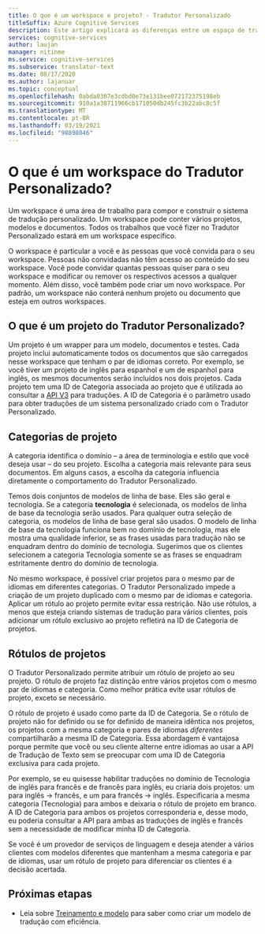 ```yaml
---
title: O que é um workspace e projeto? - Tradutor Personalizado
titleSuffix: Azure Cognitive Services
description: Este artigo explicará as diferenças entre um espaço de trabalho e um projeto, bem como categorias e rótulos de projeto para o serviço de Tradutor personalizado.
services: cognitive-services
author: laujan
manager: nitinme
ms.service: cognitive-services
ms.subservice: translator-text
ms.date: 08/17/2020
ms.author: lajanuar
ms.topic: conceptual
ms.openlocfilehash: 0abda0307e3cdbd0e73e131bee072172375198eb
ms.sourcegitcommit: 910a1a38711966cb171050db245fc3b22abc8c5f
ms.translationtype: MT
ms.contentlocale: pt-BR
ms.lasthandoff: 03/19/2021
ms.locfileid: "98898046"
---
```

# <a name="what-is-a-custom-translator-workspace"></a>O que é um workspace do Tradutor Personalizado?

Um workspace é uma área de trabalho para compor e construir o sistema de tradução personalizado. Um workspace pode conter vários projetos, modelos e documentos. Todos os trabalhos que você fizer no Tradutor Personalizado estará em um workspace específico.

O workspace é particular a você e às pessoas que você convida para o seu workspace. Pessoas não convidadas não têm acesso ao conteúdo do seu workspace. Você pode convidar quantas pessoas quiser para o seu workspace e modificar ou remover os respectivos acessos a qualquer momento. Além disso, você também pode criar um novo workspace. Por padrão, um workspace não conterá nenhum projeto ou documento que esteja em outros workspaces.

## <a name="what-is-a-custom-translator-project"></a>O que é um projeto do Tradutor Personalizado?

Um projeto é um wrapper para um modelo, documentos e testes. Cada projeto inclui automaticamente todos os documentos que são carregados nesse workspace que tenham o par de idiomas correto. Por exemplo, se você tiver um projeto de inglês para espanhol e um de espanhol para inglês, os mesmos documentos serão incluídos nos dois projetos. Cada projeto tem uma ID de Categoria associada ao projeto que é utilizada ao consultar a [API V3](../reference/v3-0-translate.md?tabs=curl) para traduções. A ID de Categoria é o parâmetro usado para obter traduções de um sistema personalizado criado com o Tradutor Personalizado.

## <a name="project-categories"></a>Categorias de projeto

A categoria identifica o domínio – a área de terminologia e estilo que você deseja usar – do seu projeto. Escolha a categoria mais relevante para seus documentos. Em alguns casos, a escolha da categoria influencia diretamente o comportamento do Tradutor Personalizado.

Temos dois conjuntos de modelos de linha de base. Eles são geral e tecnologia. Se a categoria **tecnologia** é selecionada, os modelos de linha de base da tecnologia serão usados. Para qualquer outra seleção de categoria, os modelos de linha de base geral são usados. O modelo de linha de base da tecnologia funciona bem no domínio de tecnologia, mas ele mostra uma qualidade inferior, se as frases usadas para tradução não se enquadram dentro do domínio de tecnologia. Sugerimos que os clientes selecionem a categoria Tecnologia somente se as frases se enquadram estritamente dentro do domínio de tecnologia.

No mesmo workspace, é possível criar projetos para o mesmo par de idiomas em diferentes categorias. O Tradutor Personalizado impede a criação de um projeto duplicado com o mesmo par de idiomas e categoria. Aplicar um rótulo ao projeto permite evitar essa restrição. Não use rótulos, a menos que esteja criando sistemas de tradução para vários clientes, pois adicionar um rótulo exclusivo ao projeto refletirá na ID de Categoria de projetos.

## <a name="project-labels"></a>Rótulos de projetos

O Tradutor Personalizado permite atribuir um rótulo de projeto ao seu projeto. O rótulo de projeto faz distinção entre vários projetos com o mesmo par de idiomas e categoria. Como melhor prática evite usar rótulos de projeto, exceto se necessário.

O rótulo de projeto é usado como parte da ID de Categoria. Se o rótulo de projeto não for definido ou se for definido de maneira idêntica nos projetos, os projetos com a mesma categoria e pares de idiomas *diferentes* compartilharão a mesma ID de Categoria. Essa abordagem é vantajosa porque permite que você ou seu cliente alterne entre idiomas ao usar a API de Tradução de Texto sem se preocupar com uma ID de Categoria exclusiva para cada projeto.

Por exemplo, se eu quisesse habilitar traduções no domínio de Tecnologia de inglês para francês e de francês para inglês, eu criaria dois projetos: um para inglês -\> francês, e um para francês -\> inglês. Especificaria a mesma categoria (Tecnologia) para ambos e deixaria o rótulo de projeto em branco. A ID de Categoria para ambos os projetos corresponderia e, desse modo, eu poderia consultar a API para ambas as traduções de inglês e francês sem a necessidade de modificar minha ID de Categoria.

Se você é um provedor de serviços de linguagem e deseja atender a vários clientes com modelos diferentes que mantenham a mesma categoria e par de idiomas, usar um rótulo de projeto para diferenciar os clientes é a decisão acertada.

## <a name="next-steps"></a>Próximas etapas

- Leia sobre [Treinamento e modelo](training-and-model.md) para saber como criar um modelo de tradução com eficiência.